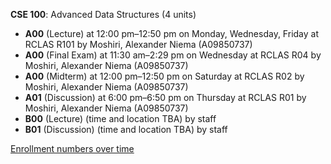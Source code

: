 **CSE 100**: Advanced Data Structures (4 units)

- **A00** (Lecture) at 12:00 pm–12:50 pm on Monday, Wednesday, Friday at RCLAS R101 by Moshiri, Alexander Niema (A09850737)
- **A00** (Final Exam) at 11:30 am–2:29 pm on Wednesday at RCLAS R04 by Moshiri, Alexander Niema (A09850737)
- **A00** (Midterm) at 12:00 pm–12:50 pm on Saturday at RCLAS R02 by Moshiri, Alexander Niema (A09850737)
- **A01** (Discussion) at 6:00 pm–6:50 pm on Thursday at RCLAS R01 by Moshiri, Alexander Niema (A09850737)
- **B00** (Lecture) (time and location TBA) by staff
- **B01** (Discussion) (time and location TBA) by staff

[Enrollment numbers over time](./CSE100.tsv)
